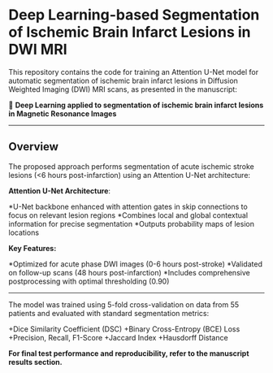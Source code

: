 # Deep Learning-based Segmentation of Ischemic Brain Infarct Lesions in DWI MRI
This repository contains the code for training an Attention U-Net model for automatic segmentation of ischemic brain infarct lesions in Diffusion Weighted Imaging (DWI) MRI scans, as presented in the manuscript:

📄 **Deep Learning applied to segmentation of ischemic brain infarct lesions in Magnetic Resonance Images**

---
## Overview
The proposed approach performs segmentation of acute ischemic stroke lesions (<6 hours post-infarction) using an Attention U-Net architecture:

**Attention U-Net Architecture**:

*U-Net backbone enhanced with attention gates in skip connections to focus on relevant lesion regions
*Combines local and global contextual information for precise segmentation
*Outputs probability maps of lesion locations

**Key Features:**

*Optimized for acute phase DWI images (0-6 hours post-stroke)
*Validated on follow-up scans (48 hours post-infarction)
*Includes comprehensive postprocessing with optimal thresholding (0.90)

---
The model was trained using 5-fold cross-validation on data from 55 patients and evaluated with standard segmentation metrics:

+Dice Similarity Coefficient (DSC)
+Binary Cross-Entropy (BCE) Loss
+Precision, Recall, F1-Score
+Jaccard Index
+Hausdorff Distance

**For final test performance and reproducibility, refer to the manuscript results section.**
